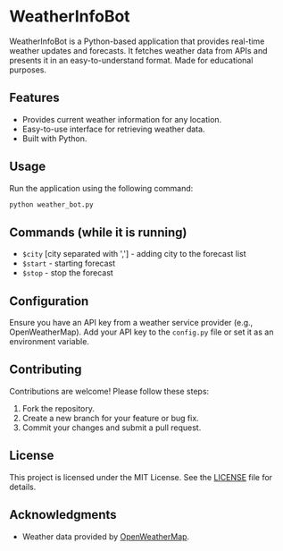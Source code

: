 # WeatherInfoBot

WeatherInfoBot is a Python-based application that provides real-time weather updates and forecasts. It fetches weather data from APIs and presents it in an easy-to-understand format. Made for educational purposes.

## Features

- Provides current weather information for any location.
- Easy-to-use interface for retrieving weather data.
- Built with Python.


## Usage

Run the application using the following command:
```bash
python weather_bot.py
```

## Commands (while it is running)
- `$city` [city separated with ','] - adding city to the forecast list
- `$start` - starting forecast
- `$stop` - stop the forecast


## Configuration

Ensure you have an API key from a weather service provider (e.g., OpenWeatherMap). Add your API key to the `config.py` file or set it as an environment variable.

## Contributing

Contributions are welcome! Please follow these steps:

1. Fork the repository.
2. Create a new branch for your feature or bug fix.
3. Commit your changes and submit a pull request.



## License

This project is licensed under the MIT License. See the [LICENSE](LICENSE) file for details.

## Acknowledgments

- Weather data provided by [OpenWeatherMap](https://openweathermap.org/).
